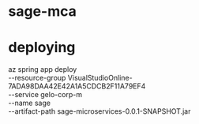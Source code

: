 # sage-mca


# deploying

az spring app deploy \
--resource-group VisualStudioOnline-7ADA98DAA42E42A1A5CDCB2F11A79EF4 \
--service gelo-corp-m \
--name sage \
--artifact-path sage-microservices-0.0.1-SNAPSHOT.jar

